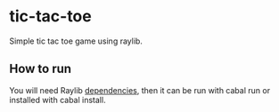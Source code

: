 # tic-tac-toe
 Simple tic tac toe game using raylib.

## How to run
 You will need Raylib [dependencies](https://github.com/Anut-py/h-raylib?tab=readme-ov-file#linux),
 then it can be run with cabal run or installed with cabal install.
